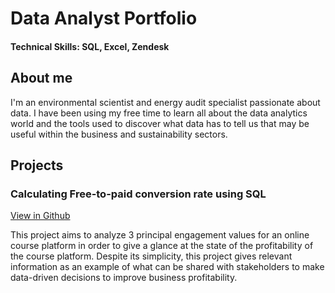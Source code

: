 # Data Analyst Portfolio

#### Technical Skills: SQL, Excel, Zendesk

## About me

I'm an environmental scientist and energy audit specialist passionate about data. I have been using my free time to learn all about the data analytics world and the tools used to discover what data has to tell us that may be useful within the business and sustainability sectors. 

## Projects

### Calculating Free-to-paid conversion rate using SQL
[View in Github](https://github.com/DanielAguilarFg/Daniel-s_Porfolio/blob/817997768a7f120f80b626cdee1d0491e46ff2eb/SQL%20Free-to-paid%20conversion%20rate)

This project aims to analyze 3 principal engagement values for an online course platform in order to give a glance at the state of the profitability of the course platform. Despite its simplicity, this project gives relevant information as an example of what can be shared with stakeholders to make data-driven decisions to improve business profitability. 
